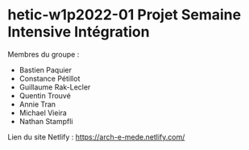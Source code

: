 # hetic-w1p2022-01 Projet Semaine Intensive Intégration

Membres du groupe :

<ul>
  <li>Bastien Paquier</li>
  <li>Constance Pétillot</li>
  <li>Guillaume Rak-Lecler</li>
  <li>Quentin Trouvé</li>
  <li>Annie Tran</li>
  <li>Michael Vieira</li>
  <li>Nathan Stampfli</li>
</ul>

Lien du site Netlify : https://arch-e-mede.netlify.com/
